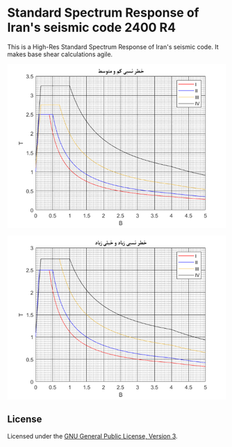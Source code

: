# Standard Spectrum Response of Iran's seismic code 2400 R4
This is a High-Res Standard Spectrum Response of Iran's seismic code. It makes base shear calculations agile.
<p align="center">
  <img src="low-medium.bmp" width="800" title="low-medium Risk">
</p>
<p align="center">
  <img src="high-veryhigh.bmp" width="800" title="high-veryhigh Risk">
</p>

## License
Licensed under the [GNU General Public License, Version 3](LICENSE).
